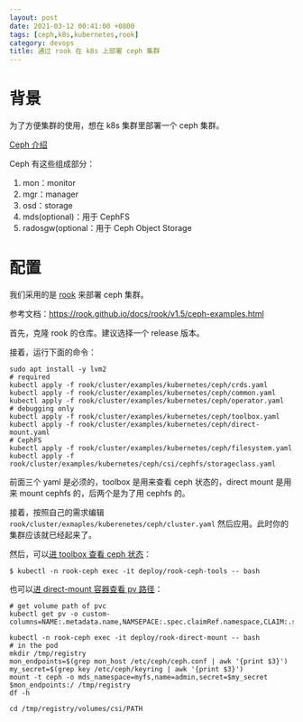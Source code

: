 ```yaml
---
layout: post
date: 2021-03-12 00:41:00 +0800
tags: [ceph,k8s,kubernetes,rook]
category: devops
title: 通过 rook 在 k8s 上部署 ceph 集群
---
```


# 背景

为了方便集群的使用，想在 k8s 集群里部署一个 ceph 集群。

[Ceph 介绍](https://docs.ceph.com/en/latest/start/intro/)

Ceph 有这些组成部分：

1. mon：monitor
2. mgr：manager
3. osd：storage
4. mds(optional)：用于 CephFS
5. radosgw(optional：用于 Ceph Object Storage

# 配置

我们采用的是 [rook](rook.io) 来部署 ceph 集群。

参考文档：https://rook.github.io/docs/rook/v1.5/ceph-examples.html

首先，克隆 rook 的仓库。建议选择一个 release 版本。

接着，运行下面的命令：

```shell
sudo apt install -y lvm2
# required
kubectl apply -f rook/cluster/examples/kubernetes/ceph/crds.yaml
kubectl apply -f rook/cluster/examples/kubernetes/ceph/common.yaml
kubectl apply -f rook/cluster/examples/kubernetes/ceph/operator.yaml
# debugging only
kubectl apply -f rook/cluster/examples/kubernetes/ceph/toolbox.yaml
kubectl apply -f rook/cluster/examples/kubernetes/ceph/direct-mount.yaml
# CephFS
kubectl apply -f rook/cluster/examples/kubernetes/ceph/filesystem.yaml
kubectl apply -f rook/cluster/examples/kubernetes/ceph/csi/cephfs/storageclass.yaml
```

前面三个 yaml 是必须的，toolbox 是用来查看 ceph 状态的，direct mount 是用来 mount cephfs 的，后两个是为了用 cephfs 的。

接着，按照自己的需求编辑 `rook/cluster/exmaples/kuberenetes/ceph/cluster.yaml` 然后应用。此时你的集群应该就已经起来了。

然后，可以[进 toolbox 查看 ceph 状态](https://rook.github.io/docs/rook/v1.5/ceph-toolbox.html)：

```shell
$ kubectl -n rook-ceph exec -it deploy/rook-ceph-tools -- bash
```

也可以[进 direct-mount 容器查看 pv 路径](https://rook.github.io/docs/rook/v1.5/direct-tools.html)：

```shell
# get volume path of pvc
kubectl get pv -o custom-columns=NAME:.metadata.name,NAMSEPACE:.spec.claimRef.namespace,CLAIM:.spec.claimRef.name,PATH:.spec.csi.volumeAttributes.subvolumeName

kubectl -n rook-ceph exec -it deploy/rook-direct-mount -- bash
# in the pod
mkdir /tmp/registry
mon_endpoints=$(grep mon_host /etc/ceph/ceph.conf | awk '{print $3}')
my_secret=$(grep key /etc/ceph/keyring | awk '{print $3}')
mount -t ceph -o mds_namespace=myfs,name=admin,secret=$my_secret $mon_endpoints:/ /tmp/registry
df -h

cd /tmp/registry/volumes/csi/PATH
```


